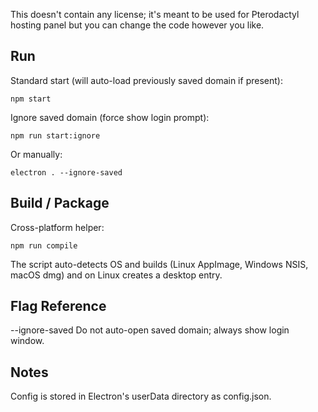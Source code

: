 This doesn't contain any license; it's meant to be used for Pterodactyl hosting panel but you can change the code however you like.

## Run

Standard start (will auto-load previously saved domain if present):

```
npm start
```

Ignore saved domain (force show login prompt):

```
npm run start:ignore
```
Or manually:
```
electron . --ignore-saved
```

## Build / Package

Cross-platform helper:
```
npm run compile
```

The script auto-detects OS and builds (Linux AppImage, Windows NSIS, macOS dmg) and on Linux creates a desktop entry.

## Flag Reference

--ignore-saved  Do not auto-open saved domain; always show login window.

## Notes

Config is stored in Electron's userData directory as config.json.